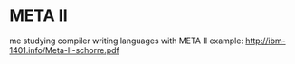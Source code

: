 # META II
me studying compiler writing languages with META II example:
http://ibm-1401.info/Meta-II-schorre.pdf
